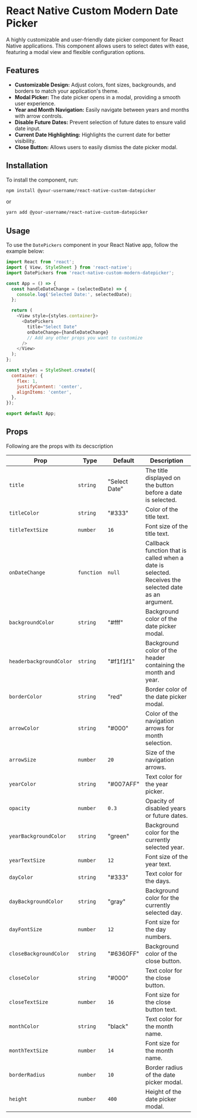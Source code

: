 
# React Native Custom Modern Date Picker

A highly customizable and user-friendly date picker component for React Native applications. This component allows users to select dates with ease, featuring a modal view and flexible configuration options.


## Features

-  **Customizable Design:** Adjust colors, font sizes, backgrounds, and borders to match your application's theme.
- **Modal Picker:** The date picker opens in a modal, providing a smooth user experience.
- **Year and Month Navigation:** Easily navigate between years and months with arrow controls.
- **Disable Future Dates:** Prevent selection of future dates to ensure valid date input.
- **Current Date Highlighting:** Highlights the current date for better visibility.
- **Close Button:** Allows users to easily dismiss the date picker modal.



## Installation

To install the component, run:

```bash
npm install @your-username/react-native-custom-datepicker
```
or
```bash
yarn add @your-username/react-native-custom-datepicker
```

## Usage

To use the `DatePickers` component in your React Native app, follow the example below:

```javascript
import React from 'react';
import { View, StyleSheet } from 'react-native';
import DatePickers from 'react-native-custom-modern-datepicker';

const App = () => {
  const handleDateChange = (selectedDate) => {
    console.log('Selected Date:', selectedDate);
  };

  return (
    <View style={styles.container}>
      <DatePickers
        title="Select Date"
        onDateChange={handleDateChange}
        // Add any other props you want to customize
      />
    </View>
  );
};

const styles = StyleSheet.create({
  container: {
    flex: 1,
    justifyContent: 'center',
    alignItems: 'center',
  },
});

export default App;
```



## Props

Following are the props with its decscription


 | Prop                   | Type       | Default       | Description                                                  |
| ---------------------- | ---------- | ------------- | ------------------------------------------------------------ |
| `title`                | `string`   | "Select Date" | The title displayed on the button before a date is selected.  |
| `titleColor`           | `string`   | "#333"        | Color of the title text.                                      |
| `titleTextSize`        | `number`   | `16`          | Font size of the title text.                                  |
| `onDateChange`         | `function` | `null`        | Callback function that is called when a date is selected. Receives the selected date as an argument. |
| `backgroundColor`      | `string`   | "#fff"        | Background color of the date picker modal.                    |
| `headerbackgroundColor`| `string`   | "#f1f1f1"     | Background color of the header containing the month and year. |
| `borderColor`          | `string`   | "red"         | Border color of the date picker modal.                        |
| `arrowColor`           | `string`   | "#000"        | Color of the navigation arrows for month selection.           |
| `arrowSize`            | `number`   | `20`          | Size of the navigation arrows.                                |
| `yearColor`            | `string`   | "#007AFF"     | Text color for the year picker.                               |
| `opacity`              | `number`   | `0.3`         | Opacity of disabled years or future dates.                    |
| `yearBackgroundColor`  | `string`   | "green"       | Background color for the currently selected year.             |
| `yearTextSize`         | `number`   | `12`          | Font size of the year text.                                   |
| `dayColor`             | `string`   | "#333"        | Text color for the days.                                      |
| `dayBackgroundColor`   | `string`   | "gray"        | Background color for the currently selected day.              |
| `dayFontSize`          | `number`   | `12`          | Font size for the day numbers.                                |
| `closeBackgroundColor` | `string`   | "#6360FF"     | Background color of the close button.                         |
| `closeColor`           | `string`   | "#000"        | Text color for the close button.                              |
| `closeTextSize`        | `number`   | `16`          | Font size for the close button text.                          |
| `monthColor`           | `string`   | "black"       | Text color for the month name.                                |
| `monthTextSize`        | `number`   | `14`          | Font size for the month name.                                 |
| `borderRadius`         | `number`   | `10`          | Border radius of the date picker modal.                       |
| `height`               | `number`   | `400`         | Height of the date picker modal.                              |
#




